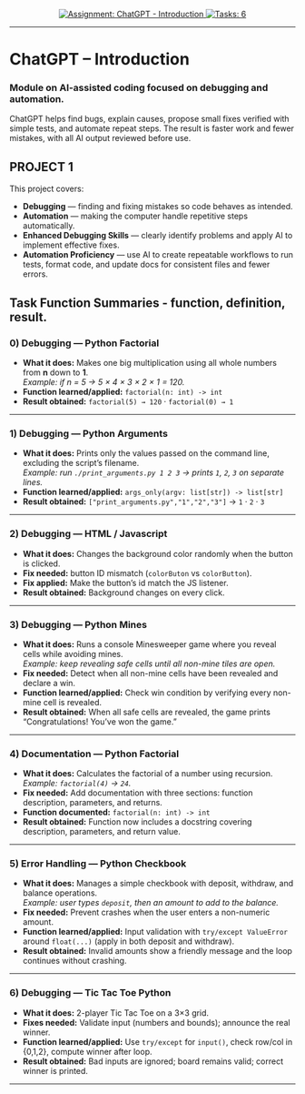 <!-- anchor for "back to top" -->
<a id="readme-top"></a>

<p align="center">
  <a href="#readme-top">
    <img alt="Assignment: ChatGPT - Introduction" src="https://img.shields.io/badge/Assignment-ChatGPT%20--%20Introduction-blue">
  </a>
  <a href="#task-function-glossary">
    <img alt="Tasks: 6" src="https://img.shields.io/badge/Tasks-6-6c757d">
  </a>
</p>

---

# ChatGPT – Introduction

### Module on AI-assisted coding focused on debugging and automation.
ChatGPT helps find bugs, explain causes, propose small fixes verified with simple tests, and automate repeat steps. The result is faster work and fewer mistakes, with all AI output reviewed before use.

## PROJECT 1

This project covers:

- **Debugging** — finding and fixing mistakes so code behaves as intended.
- **Automation** — making the computer handle repetitive steps automatically.
- **Enhanced Debugging Skills** — clearly identify problems and apply AI to implement effective fixes.
- **Automation Proficiency** — use AI to create repeatable workflows to run tests, format code, and update docs for consistent files and fewer errors.


## Task Function Summaries - function, definition, result.



### 0) Debugging — Python Factorial
- **What it does:** Makes one big multiplication using all whole numbers from **n** down to **1**.  
  *Example: if n = 5 → 5 × 4 × 3 × 2 × 1 = 120.*
- **Function learned/applied:** `factorial(n: int) -> int`
- **Result obtained:** `factorial(5) → 120` · `factorial(0) → 1`
---

### 1) Debugging — Python Arguments
- **What it does:** Prints only the values passed on the command line, excluding the script’s filename.  
  *Example: run `./print_arguments.py 1 2 3` → prints `1`, `2`, `3` on separate lines.*
- **Function learned/applied:** `args_only(argv: list[str]) -> list[str]`
- **Result obtained:** `["print_arguments.py","1","2","3"]` → `1` · `2` · `3`
---

### 2) Debugging — HTML / Javascript
- **What it does:** Changes the background color randomly when the button is clicked.
- **Fix needed:** button ID mismatch (`colorButon` vs `colorButton`).
- **Fix applied:** Make the button’s id match the JS listener.
- **Result obtained:** Background changes on every click.

---
### 3) Debugging — Python Mines
- **What it does:** Runs a console Minesweeper game where you reveal cells while avoiding mines.  
  *Example: keep revealing safe cells until all non-mine tiles are open.*
- **Fix needed:** Detect when all non-mine cells have been revealed and declare a win.
- **Function learned/applied:** Check win condition by verifying every non-mine cell is revealed.
- **Result obtained:** When all safe cells are revealed, the game prints “Congratulations! You’ve won the game.”

---
### 4) Documentation — Python Factorial
- **What it does:** Calculates the factorial of a number using recursion.  
  *Example: `factorial(4)` → `24`.*
- **Fix needed:** Add documentation with three sections: function description, parameters, and returns.
- **Function documented:** `factorial(n: int) -> int`
- **Result obtained:** Function now includes a docstring covering description, parameters, and return value.

---
### 5) Error Handling — Python Checkbook
- **What it does:** Manages a simple checkbook with deposit, withdraw, and balance operations.  
  *Example: user types `deposit`, then an amount to add to the balance.*
- **Fix needed:** Prevent crashes when the user enters a non-numeric amount.
- **Function learned/applied:** Input validation with `try/except ValueError` around `float(...)` (apply in both deposit and withdraw).
- **Result obtained:** Invalid amounts show a friendly message and the loop continues without crashing.

---
### 6) Debugging — Tic Tac Toe Python
- **What it does:** 2-player Tic Tac Toe on a 3×3 grid.
- **Fixes needed:** Validate input (numbers and bounds); announce the real winner.
- **Function learned/applied:** Use `try/except` for `input()`, check row/col in {0,1,2}, compute winner after loop.
- **Result obtained:** Bad inputs are ignored; board remains valid; correct winner is printed.

---




